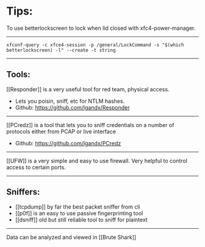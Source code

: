 # Tips:

To use betterlockscreen to lock when  lid closed with xfc4-power-manager.

------

```
xfconf-query -c xfce4-session -p /general/LockCommand -s "$(which betterlockscreen) -l" --create -t string
```

------

Tools:
------

[[Responder]] is a very useful tool for red team, physical access.
- Lets you poisin, sniff, etc for NTLM hashes.
- Github: https://github.com/lgandx/Responder

------
[[PCredz]] is a tool that lets you to sniff credentials on a number of protocols either from PCAP or live interface
- Github: https://github.com/lgandx/PCredz

------
[[UFW]] is a very simple and easy to use firewall. Very helpful to control access to certain ports.

------

Sniffers:
------

-  [[tcpdump]] by far the best packet sniffer from cli 
-  [[p0f]] is an easy to use passive fingerprinting tool
- [[dsniff]] old but still reliable tool to sniff for plaintext

------

Data can be analyzed and viewed in [[Brute Shark]]